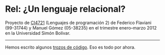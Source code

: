 [curso]: http://ldc.usb.ve/~emhn/cursos/ci4721/
[sample/misc.c]: http://github.com/Targen/rel/blob/master/sample/misc.rel

# Rel: ¿Un lenguaje relacional?

Proyecto de [CI4721][curso] (Lenguajes de programación 2) de Federico Flaviani (99-31744) y Manuel Gómez (05-38235) en el trimestre enero–marzo 2012 en la Universidad Simón Bolívar.

* * *

Hemos escrito algunos [trozos de código][sample/misc.c].  Eso es todo por ahora.
